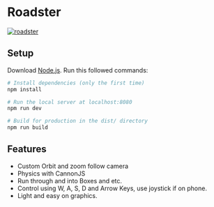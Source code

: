 # Roadster
[![roadster](https://user-images.githubusercontent.com/52719271/123743911-96821400-d8cb-11eb-8820-3a5ab6365282.gif)](https://roadster.vercel.app/)
## Setup
Download [Node.js](https://nodejs.org/en/download/).
Run this followed commands:

``` bash
# Install dependencies (only the first time)
npm install

# Run the local server at localhost:8080
npm run dev

# Build for production in the dist/ directory
npm run build
``` 
## Features
- Custom Orbit and zoom follow camera
- Physics with CannonJS
- Run through and into Boxes and etc.
- Control using W, A, S, D and Arrow Keys, use joystick if on phone.
- Light and easy on graphics.